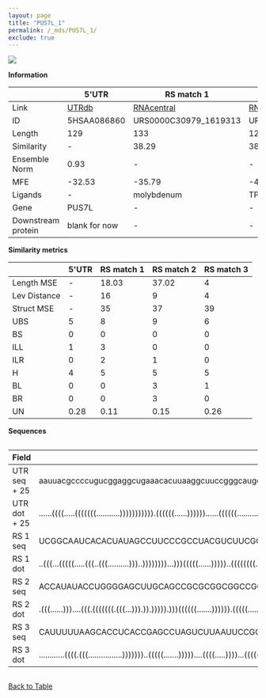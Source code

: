 ```yaml
---
layout: page
title: "PUS7L_1"
permalink: /_mds/PUS7L_1/
exclude: true
---
```




![](../../alns_9.28.22/aln_5HSAA086860_0.977.png?raw=true)


**Information**

| | 5'UTR       | RS match 1   | RS match 2  | RS match 3 |
| ---- | ----------- | ----------- | ----------- | ----------- |
| Link | <a href="http://utrdb.ba.itb.cnr.it/getutr/5HSAA086860/1" target="_blank" rel="noopener noreferrer">UTRdb</a>   | <a href="https://rnacentral.org/rna/URS0000C30979/1619313" target="_blank" rel="noopener noreferrer">RNAcentral</a>     |<a href="https://rnacentral.org/rna/URS0000BF6E53/1384484" target="_blank" rel="noopener noreferrer">RNAcentral</a>  | <a href="https://rnacentral.org/rna/URS0002323BFC/1193069" target="_blank" rel="noopener noreferrer">RNAcentral</a>   |
| ID | 5HSAA086860     | URS0000C30979_1619313     | URS0000BF6E53_1384484     | URS0002323BFC_1193069     |
| Length | 129     |  133    | 126   |  131    |
| Similarity | - | 38.29 | 38.99 | 39.82 |
| Ensemble Norm | 0.93 | - | - | - |
| MFE | -32.53 | -35.79 | -43.31 | -31.28 |
| Ligands | - | molybdenum | TPP | cobalamin |
| Gene | PUS7L | - | - | - |
| Downstream protein | blank for now    |    -    | -  | - |


**Similarity metrics**

| | 5'UTR       | RS match 1   | RS match 2  | RS match 3 |
| ---- | ----------- | ----------- | ----------- | ----------- |
| Length MSE | - | 18.03 | 37.02 | 4 |
| Lev Distance | - | 16 | 9 | 4 |
| Struct MSE | - | 35 | 37 | 39 |
| UBS| 5 | 8 | 9 | 6 |
| BS | 0 | 0 | 0 | 0 |
| ILL | 1 | 3 | 0 | 0 |
| ILR | 0 | 2 | 1 | 0 |
| H | 4 | 5 | 5 | 5 |
| BL | 0 | 0 | 3 | 1 |
| BR | 0 | 0 | 3 | 0 |
| UN | 0.28 | 0.11 | 0.15 | 0.26 |

**Sequences**


<div style="overflow-x:auto;">

<table>
<colgroup>
<col width="30%" />
<col width="70%" />
</colgroup>
<thead>
<tr class="header">
<th>Field</th>
<th>Description</th>
</tr>
</thead>
<tbody>
<tr>
<td markdown="span">UTR seq + 25 </td>
<td markdown="span"> aauuacgccccugucggaggcugaaacacuuaaggcuuccgggcaugcgcacagcguugugcaaaugaaugccuuccacugaaccgaggcacuguuauagaagaATGTTTGAAGCGATTGGTTTTTTAG </td>
</tr>
<tr>
<td markdown="span">UTR dot + 25  </td>
<td markdown="span"> ......((((.....(((((((...........))))))))))).((((((......))))))......((((((..........))))))...................(((((.....)))))....
</td>
</tr>


<tr>
<td markdown="span">RS 1 seq </td>
<td markdown="span"> UCGGCAAUCACACUAUAGCCUUCCCGCCUACGUCUUCGGAUAGGGUGUGCUGGCCGCAGCCAUCGAGCUGCCAGGGUGCAGAAAGAAAUGCCUGCAUCUCCCGAAUUUGGAAAGGUGUACUGGUGCCACAAUU
</td>
</tr>


<tr>
<td markdown="span">RS 1 dot </td>
<td markdown="span"> ..(((...(((((.....(((..(((..........)))..))))))))...)))(((((......)))))..((((((((..........)))))))).(((....)))...(((........)))......
</td>
</tr>


<tr>
<td markdown="span">RS 2 seq </td>
<td markdown="span"> ACCAUAUACCUGGGGAGCUUGCAGCCGCGCGGCGGCCGGGCAGGCUGAGAGGGGGCGCCGUGCACGCCCCGACCCGCCGAACCUGAUAUGGGUAAUGCCAACGAAGGGAGUUUCCAUGACUGACCG
</td>
</tr>


<tr>
<td markdown="span">RS 2 dot </td>
<td markdown="span"> .(((......)))....(((.(((((((.(((...))).)).))))).)))((((((.......)))))).(((((............)))))............((.((((.....))))..)).
</td>
</tr>


<tr>
<td markdown="span">RS 3 seq </td>
<td markdown="span"> CAUUUUUAAGCACCUCACCGAGCCUAGUCUUAAUUCCGGGAGGAAUGGGGUGAGAAUCCCCAACUGACGGCGCAACCGUAAUAGAGAACAUUAUCUCUUAAGUCGGAUCUUCCCAUGAAUGGAUCGCCCGU
</td>
</tr>


<tr>
<td markdown="span">RS 3 dot </td>
<td markdown="span"> ............((((.(((................)))))))..(((((.......)))))....((((.....))))...(((((......))))).......(((((..........)))))......
</td>
</tr>

</tbody>
</table>


</div>


[Back to Table](../../display)
